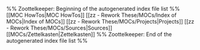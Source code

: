 %% Zoottelkeeper: Beginning of the autogenerated index file list  %%
 [[MOC HowTos|MOC HowTos]]
 [[zz - Rework These/MOCs/Index of MOCs|Index of MOCs]]
 [[zz - Rework These/MOCs/Projects|Projects]]
 [[zz - Rework These/MOCs/Sources|Sources]]
 [[MOCs/Zettelkasten|Zettelkasten]]
%% Zoottelkeeper: End of the autogenerated index file list  %%

